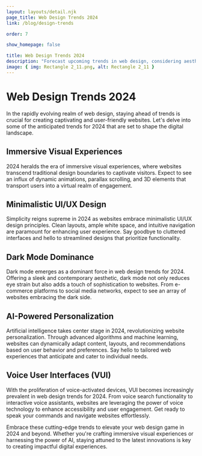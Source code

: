 ```yaml
---
layout: layouts/detail.njk
page_title: Web Design Trends 2024
link: /blog/design-trends

order: 7

show_homepage: false

title: Web Design Trends 2024
description: "Forecast upcoming trends in web design, considering aesthetics, functionality, and user interaction."
image: { img: Rectangle 2_11.png, alt: Rectangle 2_11 }
---
```


# Web Design Trends 2024

In the rapidly evolving realm of web design, staying ahead of trends is crucial for creating captivating and user-friendly websites. Let's delve into some of the anticipated trends for 2024 that are set to shape the digital landscape.

## Immersive Visual Experiences

2024 heralds the era of immersive visual experiences, where websites transcend traditional design boundaries to captivate visitors. Expect to see an influx of dynamic animations, parallax scrolling, and 3D elements that transport users into a virtual realm of engagement.

## Minimalistic UI/UX Design

Simplicity reigns supreme in 2024 as websites embrace minimalistic UI/UX design principles. Clean layouts, ample white space, and intuitive navigation are paramount for enhancing user experience. Say goodbye to cluttered interfaces and hello to streamlined designs that prioritize functionality.

## Dark Mode Dominance

Dark mode emerges as a dominant force in web design trends for 2024. Offering a sleek and contemporary aesthetic, dark mode not only reduces eye strain but also adds a touch of sophistication to websites. From e-commerce platforms to social media networks, expect to see an array of websites embracing the dark side.

## AI-Powered Personalization

Artificial intelligence takes center stage in 2024, revolutionizing website personalization. Through advanced algorithms and machine learning, websites can dynamically adapt content, layouts, and recommendations based on user behavior and preferences. Say hello to tailored web experiences that anticipate and cater to individual needs.

## Voice User Interfaces (VUI)

With the proliferation of voice-activated devices, VUI becomes increasingly prevalent in web design trends for 2024. From voice search functionality to interactive voice assistants, websites are leveraging the power of voice technology to enhance accessibility and user engagement. Get ready to speak your commands and navigate websites effortlessly.

Embrace these cutting-edge trends to elevate your web design game in 2024 and beyond. Whether you're crafting immersive visual experiences or harnessing the power of AI, staying attuned to the latest innovations is key to creating impactful digital experiences.
